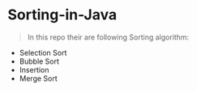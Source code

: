 # Sorting-in-Java

> In this repo their are following Sorting algorithm:
- Selection Sort
- Bubble Sort
- Insertion
- Merge Sort
